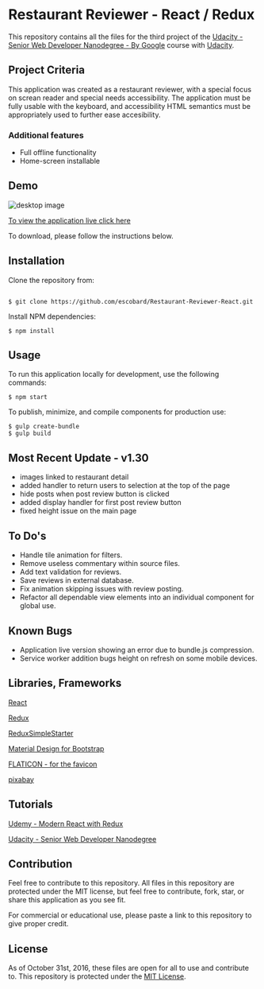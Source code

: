 # Restaurant Reviewer - React / Redux

This repository contains all the files for the third project of the [Udacity - Senior Web Developer Nanodegree - By Google](https://www.udacity.com/course/senior-web-developer-nanodegree-by-google--nd802) course with [Udacity](https://www.udacity.com/). 

## Project Criteria
This application was created as a restaurant reviewer, with a special focus on screan reader and special needs accessibility. The application must be fully usable with the keyboard, and accessibility HTML semantics must be appropriately used to further ease accesibility.

### Additional features
- Full offline functionality
- Home-screen installable

## Demo

![desktop image](http://odevs.ca/portfolio/restaurant-reviews/)

[To view the application live click here](https://odevs.ca/portfolio/restaurant-reviews/)

To download, please follow the instructions below.

## Installation

Clone the repository from: 
```

$ git clone https://github.com/escobard/Restaurant-Reviewer-React.git

```

Install NPM dependencies:
```
$ npm install
```

## Usage

To run this application locally for development, use the following commands:

```
$ npm start
```

To publish, minimize, and compile components for production use:

```
$ gulp create-bundle
$ gulp build
```

## Most Recent Update - v1.30
- images linked to restaurant detail
- added handler to return users to selection at the top of the page
- hide posts when post review button is clicked
- added display handler for first post review button
- fixed height issue on the main page

## To Do's
- Handle tile animation for filters.
- Remove useless commentary within source files.
- Add text validation for reviews.
- Save reviews in external database.
- Fix animation skipping issues with review posting.
- Refactor all dependable view elements into an individual component for global use. 

## Known Bugs
- Application live version showing an error due to bundle.js compression.
- Service worker addition bugs height on refresh on some mobile devices.

## Libraries, Frameworks

[React](https://facebook.github.io/react/)

[Redux](http://redux.js.org/docs/introduction/)

[ReduxSimpleStarter](https://github.com/StephenGrider/ReduxSimpleStarter)

[Material Design for Bootstrap](https://mdbootstrap.com/material-design-for-bootstrap/)

[FLATICON - for the favicon](http://www.flaticon.com/)

[pixabay](https://pixabay.com/)

##  Tutorials

[Udemy - Modern React with Redux](https://www.udemy.com/react-redux/)

[Udacity - Senior Web Developer Nanodegree](https://www.udacity.com/course/senior-web-developer-nanodegree-by-google--nd802)
## Contribution

Feel free to contribute to this repository. All files in this repository are protected under the MIT license, but feel free to contribute, fork, star, or share this application as you see fit.

For commercial or educational use, please paste a link to this repository to give proper credit.

## License
As of October 31st, 2016, these files are open for all to use and contribute to. This repository is protected under the [MIT License](http://choosealicense.com/licenses/mit/).

